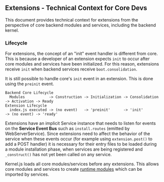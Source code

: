 ## Extensions - Technical Context for Core Devs

This document provides technical context for extensions from the perspective of
core backend modules and services, including the backend kernel.

### Lifecycle

For extensions, the concept of an "init" event handler is different from core.
This is because a developer of an extension expects `init` to occur after core
modules and services have been initialized. For this reason, extensions receive
`init` when backend services receive `boot.consolidation`.

It is still possible to handle core's `init` event in an extension. This is done
using the `preinit` event.

```
Backend Core Lifecycle
  Modules           -> Construction -> Initialization -> Consolidation -> Activation -> Ready
Extension Lifecycle
  index.js executed -> (no event)   -> 'preinit'      -> 'init'        -> (no event) -> 'ready'
```

Extensions have an implicit Service instance that needs to listen for events on
the **Service Event Bus** such as `install.routes` (emitted by WebServerService).
Since extensions need to affect the behavior of the service when these events
occur (for example using `extension.post()` to add a POST handler) it is necessary
for their entry files to be loaded during a module installation phase, when
services are being registered and `_construct()` has not yet been called on any
service.

Kernel.js loads all core modules/services before any extensions. This allows
core modules and services to create [runtime modules](./runtime-modules.md)
which can be imported by services.
